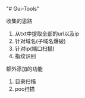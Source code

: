 "# Gui-Tools" 

收集的思路
1. 从txt中提取全部的url以及ip 
2. 针对域名(子域名爆破)
3. 针对ip(端口扫描)
4. 指纹识别

额外添加的功能
1. 目录扫描 
2. poc扫描
